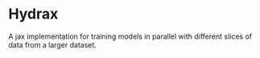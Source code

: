 # Hydrax

A jax implementation for training models in parallel with different slices of data from a larger dataset.

